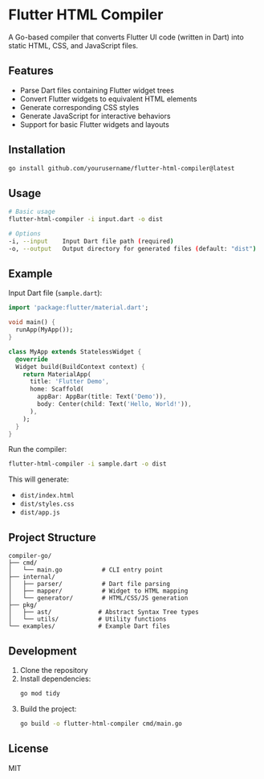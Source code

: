 # Flutter HTML Compiler

A Go-based compiler that converts Flutter UI code (written in Dart) into static HTML, CSS, and JavaScript files.

## Features

- Parse Dart files containing Flutter widget trees
- Convert Flutter widgets to equivalent HTML elements
- Generate corresponding CSS styles
- Generate JavaScript for interactive behaviors
- Support for basic Flutter widgets and layouts

## Installation

```bash
go install github.com/yourusername/flutter-html-compiler@latest
```

## Usage

```bash
# Basic usage
flutter-html-compiler -i input.dart -o dist

# Options
-i, --input    Input Dart file path (required)
-o, --output   Output directory for generated files (default: "dist")
```

## Example

Input Dart file (`sample.dart`):
```dart
import 'package:flutter/material.dart';

void main() {
  runApp(MyApp());
}

class MyApp extends StatelessWidget {
  @override
  Widget build(BuildContext context) {
    return MaterialApp(
      title: 'Flutter Demo',
      home: Scaffold(
        appBar: AppBar(title: Text('Demo')),
        body: Center(child: Text('Hello, World!')),
      ),
    );
  }
}
```

Run the compiler:
```bash
flutter-html-compiler -i sample.dart -o dist
```

This will generate:
- `dist/index.html`
- `dist/styles.css`
- `dist/app.js`

## Project Structure

```
compiler-go/
├── cmd/
│   └── main.go           # CLI entry point
├── internal/
│   ├── parser/           # Dart file parsing
│   ├── mapper/           # Widget to HTML mapping
│   └── generator/        # HTML/CSS/JS generation
├── pkg/
│   ├── ast/             # Abstract Syntax Tree types
│   └── utils/           # Utility functions
└── examples/            # Example Dart files
```

## Development

1. Clone the repository
2. Install dependencies:
   ```bash
   go mod tidy
   ```
3. Build the project:
   ```bash
   go build -o flutter-html-compiler cmd/main.go
   ```

## License

MIT 